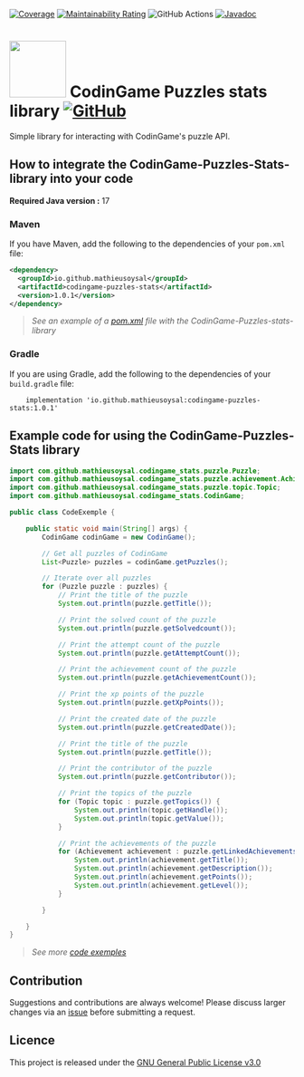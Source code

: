 [![Coverage](https://sonarcloud.io/api/project_badges/measure?project=MathieuSoysal_CodinGame-Puzzles-stats-library&metric=coverage)](https://sonarcloud.io/summary/new_code?id=MathieuSoysal_CodinGame-Puzzles-stats-library)
[![Maintainability Rating](https://sonarcloud.io/api/project_badges/measure?project=MathieuSoysal_CodinGame-Puzzles-stats-library&metric=sqale_rating)](https://sonarcloud.io/summary/new_code?id=MathieuSoysal_CodinGame-Puzzles-stats-library)
![GitHub Actions](https://github.com/DevLab-umontp/API-JAVA-EDT/workflows/Java%20CI%20with%20Maven/badge.svg)
[![Javadoc](https://img.shields.io/badge/JavaDoc-Online-green)](https://mathieusoysal.github.io/CodinGame-Puzzles-stats-library)

# <img src="https://www.svgrepo.com/show/232495/java.svg" width="100"> CodinGame Puzzles stats library [![GitHub](https://img.shields.io/badge/license-GNU%20General%20Public%20License%20v3.0-green)](https://github.com/MathieuSoysal/CodinGame-Puzzles-stats-library/blob/master/LICENSE)

Simple library for interacting with CodinGame's puzzle API.

## How to integrate the CodinGame-Puzzles-Stats-library into your code

**Required Java version :** 17

### Maven 

If you have Maven, add the following to the dependencies of your `pom.xml` file:

```xml
<dependency>
  <groupId>io.github.mathieusoysal</groupId>
  <artifactId>codingame-puzzles-stats</artifactId>
  <version>1.0.1</version>
</dependency>
```

>*See an example of a [pom.xml](https://github.com/MathieuSoysal/CodinGame-Puzzles-stats-library/blob/d8bdf1a7f1002e387bfae0beb255638f59e3c8b9/ressources-readme/pom-exemple.xml#L20-L24) file with the CodinGame-Puzzles-stats-library*
### Gradle

If you are using Gradle, add the following to the dependencies of your `build.gradle` file:

```
    implementation 'io.github.mathieusoysal:codingame-puzzles-stats:1.0.1'
```

## Example code for using the CodinGame-Puzzles-Stats library

```java
import com.github.mathieusoysal.codingame_stats.puzzle.Puzzle;
import com.github.mathieusoysal.codingame_stats.puzzle.achievement.Achievement;
import com.github.mathieusoysal.codingame_stats.puzzle.topic.Topic;
import com.github.mathieusoysal.codingame_stats.CodinGame;

public class CodeExemple {

    public static void main(String[] args) {
        CodinGame codinGame = new CodinGame();

        // Get all puzzles of CodinGame
        List<Puzzle> puzzles = codinGame.getPuzzles();

        // Iterate over all puzzles
        for (Puzzle puzzle : puzzles) {
            // Print the title of the puzzle
            System.out.println(puzzle.getTitle());

            // Print the solved count of the puzzle
            System.out.println(puzzle.getSolvedcount());

            // Print the attempt count of the puzzle
            System.out.println(puzzle.getAttemptCount());

            // Print the achievement count of the puzzle
            System.out.println(puzzle.getAchievementCount());

            // Print the xp points of the puzzle
            System.out.println(puzzle.getXpPoints());

            // Print the created date of the puzzle
            System.out.println(puzzle.getCreatedDate());

            // Print the title of the puzzle
            System.out.println(puzzle.getTitle());

            // Print the contributor of the puzzle
            System.out.println(puzzle.getContributor());

            // Print the topics of the puzzle
            for (Topic topic : puzzle.getTopics()) {
                System.out.println(topic.getHandle());
                System.out.println(topic.getValue());
            }

            // Print the achievements of the puzzle
            for (Achievement achievement : puzzle.getLinkedAchievements()) {
                System.out.println(achievement.getTitle());
                System.out.println(achievement.getDescription());
                System.out.println(achievement.getPoints());
                System.out.println(achievement.getLevel());
            }

        }

    }
}
```
>*See more [code exemples](ressources/ExempleDeCode.java)*
## Contribution
Suggestions and contributions are always welcome! Please discuss larger changes via an [issue](https://github.com/MathieuSoysal/CodinGame-Puzzles-stats-library/issues) before submitting a request.

## Licence

This project is released under the [GNU General Public License v3.0](https://github.com/MathieuSoysal/CodinGame-Puzzles-stats-library/blob/master/LICENSE)
